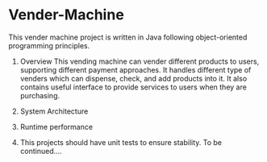 # Vender-Machine

This vender machine project is written in Java following object-oriented programming principles. 

1. Overview
  This vending machine can vender different products to users, supporting different payment approaches. It handles different type of venders which can dispense, check, and add products into it. It also contains useful interface to provide services to users when they are purchasing.
  
2. System Architecture


3. Runtime performance


4. This projects should have unit tests to ensure stability.
  To be continued....
